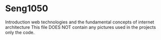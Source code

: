 # Seng1050
Introduction web technologies and the fundamental concepts of internet architecture 
This file DOES NOT contain any pictures used in the projects only the code.
